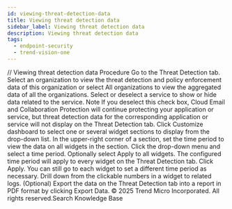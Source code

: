 ```yaml
---
id: viewing-threat-detection-data
title: Viewing threat detection data
sidebar_label: Viewing threat detection data
description: Viewing threat detection data
tags:
  - endpoint-security
  - trend-vision-one
---
```


/*<![CDATA[*/ $('#title').html($('meta[name=map-description]').attr('content')); /*]]>*/ Viewing threat detection data Procedure Go to the Threat Detection tab. Select an organization to view the threat detection and policy enforcement data of this organization or select All organizations to view the aggregated data of all the organizations. Select or deselect a service to show or hide data related to the service. Note If you deselect this check box, Cloud Email and Collaboration Protection will continue protecting your application or service, but threat detection data for the corresponding application or service will not display on the Threat Detection tab. Click Customize dashboard to select one or several widget sections to display from the drop-down list. In the upper-right corner of a section, set the time period to view the data on all widgets in the section. Click the drop-down menu and select a time period. Optionally select Apply to all widgets. The configured time period will apply to every widget on the Threat Detection tab. Click Apply. You can still go to each widget to set a different time period as necessary. Drill down from the clickable numbers in a widget to related logs. (Optional) Export the data on the Threat Detection tab into a report in PDF format by clicking Export Data. © 2025 Trend Micro Incorporated. All rights reserved.Search Knowledge Base
